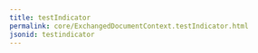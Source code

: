 ```yaml
---
title: testIndicator
permalink: core/ExchangedDocumentContext.testIndicator.html
jsonid: testindicator
---
```


